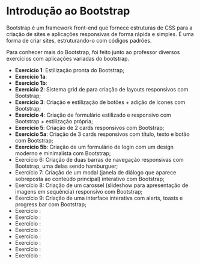 # Introdução ao Bootstrap

 Bootstrap é um framework front-end que fornece estruturas de CSS para a criação de sites e aplicações responsivas de forma rápida e simples. É uma forma de criar sites, estruturando-o com códigos padrões.

Para conhecer mais do Bootstrap, foi feito junto ao professor diversos exercícios com aplicações variadas do bootstrap.


* **Exercício 1**: Estilização pronta do Bootstrap;
* **Exercício 1a**:
* **Exercício 1b**:
* **Exercício 2**: Sistema grid de para criação de layouts responsivos com Bootstrap;
* **Exercício 3**: Criação e estilização de botões + adição de ícones com Bootstrap;
* **Exercício 4**: Criação de formulário estilizado e responsivo com Bootstrap + estilização própria;
* **Exercício 5**: Criação de 2 cards responsivos com Bootstrap;
* **Exercício 5a**: Criação de 3 cards responsivos com título, texto e botão com Bootstrap;  
* **Exercício 5b**: Criação de um formulário de login com um design moderno e minimalista com Bootstrap;
* Exercício 6: Criação de duas barras de navegação responsivas com Bootstrap, uma delas sendo hamburguer;
* Exercício 7: Criação de um modal (janela de diálogo que aparece sobreposta ao conteúdo principal) interativo com Bootstrap;
* Exercício 8: Criação de um carossel (slideshow para apresentação de imagens em sequência) responsivo com Bootstrap;
* Exercício 9: Criação de uma interface interativa com alerts, toasts e progress bar com Bootstrap;
* Exercício :
* Exercício :
* Exercício :
* Exercício :
* Exercício :
* Exercício :
* Exercício :
* Exercício :
  
 














